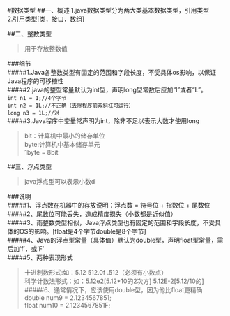#数据类型
##一、概述
1.java数据类型分为两大类基本数据类型，引用类型  
2.引用类型[类，接口，数组]

##二、整数类型  
>用于存放整数值

###细节  
#####1.Java各整数类型有固定的范围和字段长度，不受具体os影响，以保证Java程序的可移植性  
#####2.java的整型常量默认为int型，声明long型常数后应加“l”或者“L”。  
`int n1 = 1;//4个字节`  
`int n2 = 1L;//不正确（去除程序前双斜杠可运行）`  
`long n3 = 1L;//对`  
#####3.Java程序中变量常声明为int，除非不足以表示大数才使用long  
>bit：计算机中最小的储存单位  
>byte:计算机中基本储存单元  
>1byte = 8bit  

##三、浮点类型
>java浮点型可以表示小数d

###说明  
#####1、浮点数在机器中的存放说明：浮点数 = 符号位 + 指数位 + 尾数位  
#####2、尾数位可能丢失，造成精度损失（小数都是近似值）  
#####3、雨整数类型相似，Java浮点类型也有固定的范围和字段长度，不受具体的OS的影响。[float是4个字节double是8个字节]  
#####4、Java的浮点型常量（具体值）默认为double型，声明float型常量，需后加‘f’，或‘F’  
#####5、两种表现形式  
>十进制数形式:如：5.12 512.0f .512（必须有小数点）  
>科学计数法形式：如：5.12e2[5.12*10的2次方] 5.12E-2[5.12/10的]  
#####6、通常情况下，应该使用double型，因为他比float更精确  
>double num9 = 2.1234567851;  
>float num10 = 2.1234567851F;

